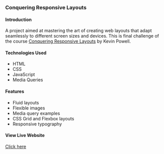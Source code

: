 ### Conquering Responsive Layouts

#### Introduction
A project aimed at mastering the art of creating web layouts that adapt seamlessly to different screen sizes and devices. This is final challenge  of the course [Conquering Responsive Layouts](https://courses.kevinpowell.co/view/courses/conquering-responsive-layouts) by Kevin Powell. 


#### Technologies Used
- HTML
- CSS
- JavaScript
- Media Queries

#### Features
- Fluid layouts
- Flexible images
- Media query examples
- CSS Grid and Flexbox layouts
- Responsive typography

#### View Live Website
[Click here](https://mutaician.github.io/Responsive-Layouts-KP/)